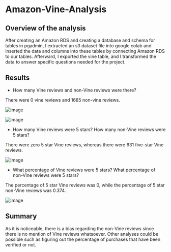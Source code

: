 # Amazon-Vine-Analysis

## Overview of the analysis

After creating an Amazon RDS and creating a database and schema for tables in pgadmin, I extracted an s3 dataset file into google colab and inserted the data and columns into these tables by connecting Amazon RDS to our tables. Afterward, I exported the vine table, and I transformed the data to answer specific questions needed for the project.

## Results

* How many Vine reviews and non-Vine reviews were there?

There were 0 vine reviews and 1685 non-vine reviews.

![image](https://user-images.githubusercontent.com/95439555/164913579-481e5ad6-912e-46e7-9bbd-38691d2d25ed.png)

![image](https://user-images.githubusercontent.com/95439555/164913616-e8eedd2e-4aff-4128-ac70-83ef2651d524.png)

* How many Vine reviews were 5 stars? How many non-Vine reviews were 5 stars?

There were zero 5 star Vine reviews, whereas there were 631 five-star Vine reviews.

![image](https://user-images.githubusercontent.com/95439555/164913635-0e130ba6-8a74-49be-89a9-1da5a6e8f19c.png)

* What percentage of Vine reviews were 5 stars? What percentage of non-Vine reviews were 5 stars?

The percentage of 5 star Vine reviews was 0, while the percentage of 5 star non-Vine reviews was 0.374.

![image](https://user-images.githubusercontent.com/95439555/164913659-08e49020-cc5f-4bad-85af-bfbe220c4244.png)

## Summary

As it is noticeable, there is a bias regarding the non-Vine reviews since there is no mention of Vine reviews whatsoever. Other analyses could be possible such as figuring out the percentage of purchases that have been verified or not.
